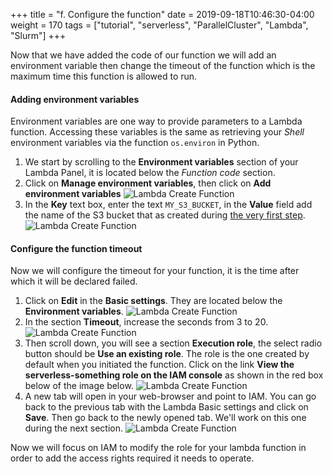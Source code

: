 +++
title = "f. Configure the function"
date = 2019-09-18T10:46:30-04:00
weight = 170
tags = ["tutorial", "serverless", "ParallelCluster", "Lambda", "Slurm"]
+++

Now that we have added the code of our function we will add an environment variable then change the timeout of the function which is the maximum time this function is allowed to run.

#### Adding environment variables

Environment variables are one way to provide parameters to a Lambda function. Accessing these variables is the same as retrieving your *Shell* environment variables via the function `os.environ` in Python.

1. We start by scrolling to the **Environment variables** section of your Lambda Panel, it is located below the *Function code* section.
2. Click on **Manage environment variables**, then click on **Add environment variables**
![Lambda Create Function](/images/serverless/lambda-create5.png)
3. In the **Key** text box, enter the text `MY_S3_BUCKET`, in the **Value** field add the name of the S3 bucket that as created during [the very first step](/04-serverless/02-iam-policy-serverless.html).
![Lambda Create Function](/images/serverless/lambda-create6.png)


#### Configure the function timeout

Now we will configure the timeout for your function, it is the time after which it will be declared failed.

1. Click on **Edit** in the **Basic settings**. They are located below the **Environment variables**.
![Lambda Create Function](/images/serverless/lambda-create7.png)
2. In the section **Timeout**, increase the seconds from 3 to 20.
![Lambda Create Function](/images/serverless/lambda-create8.png)
3. Then scroll down, you will see a section **Execution role**, the select radio button should be **Use an existing role**. The role is the one created by default when you initiated the function. Click on the link **View the serverless-something role on the IAM console** as shown in the red box below of the image below.
![Lambda Create Function](/images/serverless/lambda-create9.png)
4. A new tab will open in your web-browser and point to IAM. You can go back to the previous tab with the Lambda Basic settings and click on **Save**. Then go back to the newly opened tab. We'll work on this one during the next section.
![Lambda Create Function](/images/serverless/lambda-create10.png)

Now we will focus on IAM to modify the role for your lambda function in order to add the access rights required it needs to operate.

